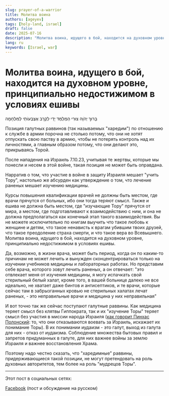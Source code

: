 ```yaml
---
slug: prayer-of-a-warrior
title: Молитва воина
authors: [ageyev]
tags: [holy-land, israel]
draft: false
date: 2025-07-16
description: "Молитва воина, идущего в бой, находится на духовном уровне, принципиально недостижимом в условиях ешивы"
lang: ru
keywords: [Israel, war]
---
```


#  Молитва воина, идущего в бой, находится на духовном уровне, принципиально недостижимом в условиях ешивы

בָּרוּךְ יְהֹוָה צוּרִי הַמְלַמֵּד יָדַי לַקְרָב אֶצְבְּעוֹתַי לַמִּלְחָמָה

Позиция галутных раввинов (так называемых "харедим") по отношению к службе в армии порочна не столько потому, что они не хотят отпускать свою паству в армию, чтобы не потерять контроль над их личностями, а главным образом потому, что они делают это, прикрываясь Торой.

После нападения на Израиль 7.10.23, учитывая те жертвы, которые мы понесли и несем в этой войне, такая позиция не может быть оправдана.

Нарратив о том, что участие в войне в защиту Израиля мешает "учить Тору", настолько же абсурден как утверждение о том, что лечение раненых мешает изучению медицины.

<!-- truncate --> 

Курсы повышения квалификации врачей не должны быть местом, где врачи прячутся от больных, ибо они тогда теряют смысл. Также и ешива не должна быть местом, где "изучающие Тору" прячутся от мира, а местом, где подготавливают к взаимодействию с ним, и она не должна предполагаться как конечный этап такого взаимодействия. Вы не можете исключительно по книгам выучить что такое любовь к женщине и детям, что такое ненависть к врагам убившим твоих друзей, что такое преодоление страха смерти, и что такое вера во Всевышнего. Молитва воина, идущего в бой, находится на духовном уровне, принципиально недостижимом в условиях ешивы.

Да, возможно, в жизни врача, может быть период, когда он по каким-то причинам не может лечить и вынужден сконцентрироваться только на изучении учебников медицины и лабораторных работах. Но представим себе врача, которого зовут лечить раненых, а он отвечает: "это отвлекает меня от изучения медицины, я могу испачкать свой стерильный белый халат, кроме того, в вашей больнице далеко не все идеально, не хватает даже бинтов и антисептиков, и те врачи, которые сейчас там в забрызганных кровью не стерильных халатах лечат раненых, - это неправильные врачи и медицина у них неправильная"

И вот точно так же сейчас поступают галутные раввины. Как медицина теряет смысл без клятвы Гиппократа, так и их "изучение Торы" теряет смысл без участия в миссии народа Израиля ([как говорит Пинхас Полонский](https://youtu.be/Ijia-HUaMos?t=250): то, что они отказываются воевать за Израиль, искажает их понимание Торы). В их понимании иудаизм \- это галут, выход из галута для них - отказ от иудаизма. Соблюдение множества бытовых правил и запретов придуманных в галуте, для них важнее войны за землю Израиля и важнее восстановления Храма.

Поэтому надо честно сказать, что "харедимные" раввины, придерживающиеся такой позиции, не могут претендовать на роль духовных авторитетов, тем более на роль "мудрецов Торы".

---

Этот пост в социальных сетях:

[Facebook](https://www.facebook.com/viktor.ageyev/posts/pfbid0n6R3mHpJXJSY3tQzCFE84kgcJ9Pi94gPQvDLcCHjX8xH6jLf6r6RQ55qQJKD7tdnl) (пост и обсуждение на русском)
